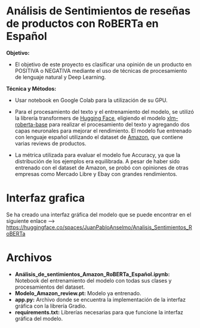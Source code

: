 # Análisis de Sentimientos de reseñas de productos con RoBERTa en Español

**Objetivo:**
- El objetivo de este proyecto es clasificar una opinión de un producto en POSITIVA o NEGATIVA mediante el uso de técnicas de procesamiento de lenguaje natural y Deep Learning.

**Técnica y Métodos:**
- Usar notebook en Google Colab para la utilización de su GPU.

- Para el procesamiento del texto y el entrenamiento del modelo, se utilizó la librería transformers de [Hugging Face](https://huggingface.co/), eligiendo el modelo [xlm-roberta-base](https://huggingface.co/xlm-roberta-base) para realizar el procesamiento del texto y agregando dos capas neuronales para mejorar el rendimiento. El modelo fue entrenado con lenguaje español utilizando el dataset de [Amazon](https://huggingface.co/datasets/amazon_reviews_multi), que contiene varias reviews de productos.

- La métrica utilizada para evaluar el modelo fue Accuracy, ya que la distribución de los ejemplos era equilibrada. A pesar de haber sido entrenado con el dataset de Amazon, se probó con opiniones de otras empresas como Mercado Libre y Ebay con grandes rendimientos.

# Interfaz grafica 
Se ha creado una interfaz gráfica del modelo que se puede encontrar en el siguiente enlace --> https://huggingface.co/spaces/JuanPabloAnselmo/Analisis_Sentimientos_RoBERTa

# Archivos

- **Análisis_de_sentimientos_Amazon_RoBERTa_Español.ipynb:** Notebook del entrenamiento del modelo con todas sus clases y procesamientos del dataset.
- **Modelo_Amazon_review.pt:** Modelo ya entrenado.
- **app.py:** Archivo donde se encuentra la implementación de la interfaz gráfica con la librería Gradio.
- **requirements.txt:** Librerías necesarias para que funcione la interfaz gráfica del modelo.
